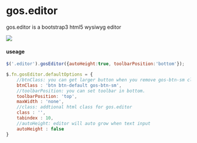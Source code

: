 gos.editor
==========

gos.editor is a bootstrap3 html5 wysiwyg editor

![](https://raw.githubusercontent.com/jiorry/gos.js.editor/master/gos.editor.png)

#### useage
```js
$('.editor').gosEditor({autoHeight:true, toolbarPosition:'bottom'});
```

```js
$.fn.gosEditor.defaultOptions = {
	//btnClass: you can get larger button when you remove gos-btn-sm class.
	btnClass : 'btn btn-default gos-btn-sm',
	//toolbarPosition: you can set toolbar in bottom.
	toolbarPosition: 'top',						
	maxWidth : 'none',
	//class: addtional html class for gos.editor
	class : '',
	tabindex : 10,
	//autoHeight: editor will auto grow when text input
	autoHeight : false
}
```